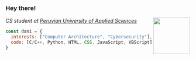 <h3>Hey there!</h3>
<img align='right' src="https://camo.githubusercontent.com/27580a32faa17e70eb452c4d5da3c99194238de3451ffebb88ac92b53f50b98a/68747470733a2f2f6769746875622e6769746875626173736574732e636f6d2f696d616765732f6d6f6e612d6c6f6164696e672d64656661756c742e676966" width="100">
<p><em>CS student at <a href="https://www.upc.edu.pe/en/">Peruvian University of Applied Sciences </a></br>
</em></p>

```javascript
const dani = {
  interests: ["Computer Architecture", "Cybersecurity"],
  code: [C/C++, Python, HTML, CSS, JavaScript, VBScript]
}
```
